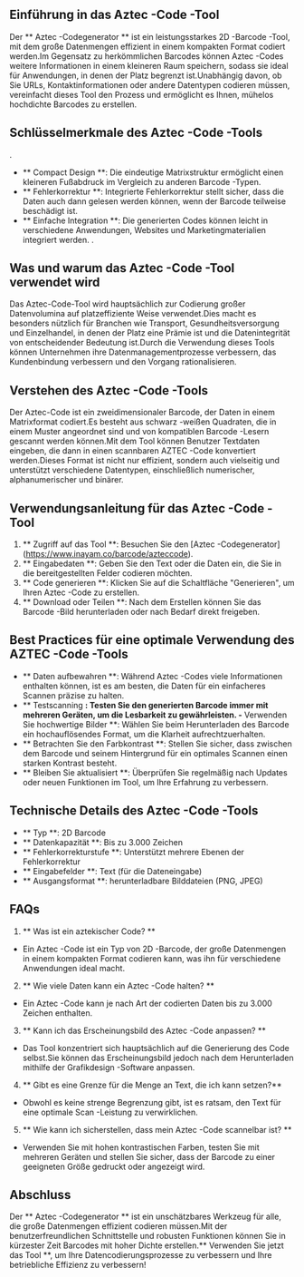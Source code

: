 ## Einführung in das Aztec -Code -Tool

Der ** Aztec -Codegenerator ** ist ein leistungsstarkes 2D -Barcode -Tool, mit dem große Datenmengen effizient in einem kompakten Format codiert werden.Im Gegensatz zu herkömmlichen Barcodes können Aztec -Codes weitere Informationen in einem kleineren Raum speichern, sodass sie ideal für Anwendungen, in denen der Platz begrenzt ist.Unabhängig davon, ob Sie URLs, Kontaktinformationen oder andere Datentypen codieren müssen, vereinfacht dieses Tool den Prozess und ermöglicht es Ihnen, mühelos hochdichte Barcodes zu erstellen.

## Schlüsselmerkmale des Aztec -Code -Tools

.
- ** Compact Design **: Die eindeutige Matrixstruktur ermöglicht einen kleineren Fußabdruck im Vergleich zu anderen Barcode -Typen.
- ** Fehlerkorrektur **: Integrierte Fehlerkorrektur stellt sicher, dass die Daten auch dann gelesen werden können, wenn der Barcode teilweise beschädigt ist.
- ** Einfache Integration **: Die generierten Codes können leicht in verschiedene Anwendungen, Websites und Marketingmaterialien integriert werden.
.

## Was und warum das Aztec -Code -Tool verwendet wird

Das Aztec-Code-Tool wird hauptsächlich zur Codierung großer Datenvolumina auf platzeffiziente Weise verwendet.Dies macht es besonders nützlich für Branchen wie Transport, Gesundheitsversorgung und Einzelhandel, in denen der Platz eine Prämie ist und die Datenintegrität von entscheidender Bedeutung ist.Durch die Verwendung dieses Tools können Unternehmen ihre Datenmanagementprozesse verbessern, das Kundenbindung verbessern und den Vorgang rationalisieren.

## Verstehen des Aztec -Code -Tools

Der Aztec-Code ist ein zweidimensionaler Barcode, der Daten in einem Matrixformat codiert.Es besteht aus schwarz -weißen Quadraten, die in einem Muster angeordnet sind und von kompatiblen Barcode -Lesern gescannt werden können.Mit dem Tool können Benutzer Textdaten eingeben, die dann in einen scannbaren AZTEC -Code konvertiert werden.Dieses Format ist nicht nur effizient, sondern auch vielseitig und unterstützt verschiedene Datentypen, einschließlich numerischer, alphanumerischer und binärer.

## Verwendungsanleitung für das Aztec -Code -Tool

1. ** Zugriff auf das Tool **: Besuchen Sie den [Aztec -Codegenerator] (https://www.inayam.co/barcode/azteccode).
2. ** Eingabedaten **: Geben Sie den Text oder die Daten ein, die Sie in die bereitgestellten Felder codieren möchten.
3. ** Code generieren **: Klicken Sie auf die Schaltfläche "Generieren", um Ihren Aztec -Code zu erstellen.
4. ** Download oder Teilen **: Nach dem Erstellen können Sie das Barcode -Bild herunterladen oder nach Bedarf direkt freigeben.

## Best Practices für eine optimale Verwendung des AZTEC -Code -Tools

- ** Daten aufbewahren **: Während Aztec -Codes viele Informationen enthalten können, ist es am besten, die Daten für ein einfacheres Scannen präzise zu halten.
- ** Testscanning **: Testen Sie den generierten Barcode immer mit mehreren Geräten, um die Lesbarkeit zu gewährleisten.
-** Verwenden Sie hochwertige Bilder **: Wählen Sie beim Herunterladen des Barcode ein hochauflösendes Format, um die Klarheit aufrechtzuerhalten.
- ** Betrachten Sie den Farbkontrast **: Stellen Sie sicher, dass zwischen dem Barcode und seinem Hintergrund für ein optimales Scannen einen starken Kontrast besteht.
- ** Bleiben Sie aktualisiert **: Überprüfen Sie regelmäßig nach Updates oder neuen Funktionen im Tool, um Ihre Erfahrung zu verbessern.

## Technische Details des Aztec -Code -Tools

- ** Typ **: 2D Barcode
- ** Datenkapazität **: Bis zu 3.000 Zeichen
- ** Fehlerkorrekturstufe **: Unterstützt mehrere Ebenen der Fehlerkorrektur
- ** Eingabefelder **: Text (für die Dateneingabe)
- ** Ausgangsformat **: herunterladbare Bilddateien (PNG, JPEG)

## FAQs

1. ** Was ist ein aztekischer Code? **
- Ein Aztec -Code ist ein Typ von 2D -Barcode, der große Datenmengen in einem kompakten Format codieren kann, was ihn für verschiedene Anwendungen ideal macht.

2. ** Wie viele Daten kann ein Aztec -Code halten? **
- Ein Aztec -Code kann je nach Art der codierten Daten bis zu 3.000 Zeichen enthalten.

3. ** Kann ich das Erscheinungsbild des Aztec -Code anpassen? **
- Das Tool konzentriert sich hauptsächlich auf die Generierung des Code selbst.Sie können das Erscheinungsbild jedoch nach dem Herunterladen mithilfe der Grafikdesign -Software anpassen.

4. ** Gibt es eine Grenze für die Menge an Text, die ich kann setzen?**
- Obwohl es keine strenge Begrenzung gibt, ist es ratsam, den Text für eine optimale Scan -Leistung zu verwirklichen.

5. ** Wie kann ich sicherstellen, dass mein Aztec -Code scannelbar ist? **
- Verwenden Sie mit hohen kontrastischen Farben, testen Sie mit mehreren Geräten und stellen Sie sicher, dass der Barcode zu einer geeigneten Größe gedruckt oder angezeigt wird.

## Abschluss

Der ** Aztec -Codegenerator ** ist ein unschätzbares Werkzeug für alle, die große Datenmengen effizient codieren müssen.Mit der benutzerfreundlichen Schnittstelle und robusten Funktionen können Sie in kürzester Zeit Barcodes mit hoher Dichte erstellen.** Verwenden Sie jetzt das Tool **, um Ihre Datencodierungsprozesse zu verbessern und Ihre betriebliche Effizienz zu verbessern!